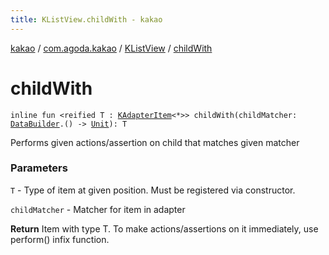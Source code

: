 ```yaml
---
title: KListView.childWith - kakao
---
```


[kakao](../../index.html) / [com.agoda.kakao](../index.html) / [KListView](index.html) / [childWith](.)

# childWith

`inline fun <reified T : `[`KAdapterItem`](../-k-adapter-item/index.html)`<*>> childWith(childMatcher: `[`DataBuilder`](../-data-builder/index.html)`.() -> `[`Unit`](https://kotlinlang.org/api/latest/jvm/stdlib/kotlin/-unit/index.html)`): T`

Performs given actions/assertion on child that matches given matcher

### Parameters

`T` - Type of item at given position. Must be registered via constructor.

`childMatcher` - Matcher for item in adapter

**Return**
Item with type T. To make actions/assertions on it immediately, use perform() infix function.

